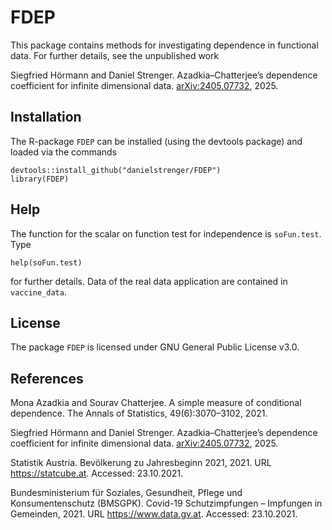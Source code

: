 # FDEP

This package contains methods for investigating dependence in functional data. For further details, see the unpublished work

Siegfried Hörmann and Daniel Strenger. Azadkia–Chatterjee’s dependence coefficient for infinite dimensional data. [arXiv:2405.07732](https://arxiv.org/abs/2405.07732), 2025.

## Installation

The R-package `FDEP` can be installed (using the devtools package) and loaded via the commands

```
devtools::install_github("danielstrenger/FDEP")
library(FDEP)
```

## Help

The function for the scalar on function test for independence is `soFun.test`. Type

```
help(soFun.test)
```

for further details. Data of the real data application are contained in `vaccine_data`.

## License

The package `FDEP` is licensed under GNU General Public License v3.0.

## References

Mona Azadkia and Sourav Chatterjee. A simple measure of conditional dependence. The Annals of Statistics, 49(6):3070–3102, 2021.

Siegfried Hörmann and Daniel Strenger. Azadkia–Chatterjee’s dependence coefficient for infinite dimensional data. [arXiv:2405.07732](https://arxiv.org/abs/2405.07732), 2025.

Statistik Austria. Bevölkerung zu Jahresbeginn 2021, 2021. URL https://statcube.at. Accessed: 23.10.2021.

Bundesministerium für Soziales, Gesundheit, Pflege und Konsumentenschutz (BMSGPK). Covid-19 Schutzimpfungen – Impfungen in Gemeinden, 2021. URL https://www.data.gv.at. Accessed: 23.10.2021.